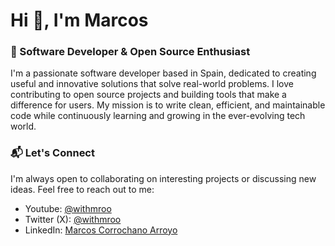# Hi 👋, I'm Marcos

### 🚀 Software Developer & Open Source Enthusiast

I'm a passionate software developer based in Spain, dedicated to creating useful and innovative solutions that solve real-world problems. I love contributing to open source projects and building tools that make a difference for users. My mission is to write clean, efficient, and maintainable code while continuously learning and growing in the ever-evolving tech world.

### 📬 Let's Connect

I'm always open to collaborating on interesting projects or discussing new ideas. Feel free to reach out to me:

- Youtube: [@withmroo](https://www.youtube.com/@withmroo)
- Twitter (X): [@withmroo](https://x.com/withmroo)
- LinkedIn: [Marcos Corrochano Arroyo](https://www.linkedin.com/in/marcos-corrochano-arroyo-7103b2291/)
